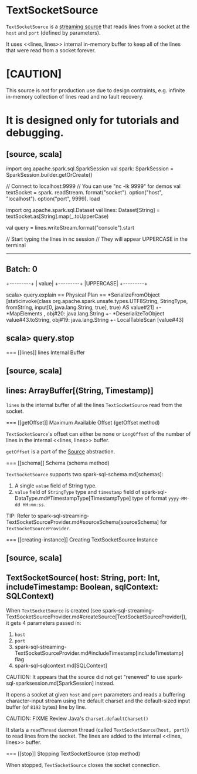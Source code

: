 # TextSocketSource

`TextSocketSource` is a [streaming source](Source.md) that reads lines from a socket at the `host` and `port` (defined by parameters).

It uses <<lines, lines>> internal in-memory buffer to keep all of the lines that were read from a socket forever.

[CAUTION]
====
This source is *not* for production use due to design contraints, e.g. infinite in-memory collection of lines read and no fault recovery.

It is designed only for tutorials and debugging.
====

[source, scala]
----
import org.apache.spark.sql.SparkSession
val spark: SparkSession = SparkSession.builder.getOrCreate()

// Connect to localhost:9999
// You can use "nc -lk 9999" for demos
val textSocket = spark.
  readStream.
  format("socket").
  option("host", "localhost").
  option("port", 9999).
  load

import org.apache.spark.sql.Dataset
val lines: Dataset[String] = textSocket.as[String].map(_.toUpperCase)

val query = lines.writeStream.format("console").start

// Start typing the lines in nc session
// They will appear UPPERCASE in the terminal

-------------------------------------------
Batch: 0
-------------------------------------------
+---------+
|    value|
+---------+
|UPPERCASE|
+---------+

scala> query.explain
== Physical Plan ==
*SerializeFromObject [staticinvoke(class org.apache.spark.unsafe.types.UTF8String, StringType, fromString, input[0, java.lang.String, true], true) AS value#21]
+- *MapElements <function1>, obj#20: java.lang.String
   +- *DeserializeToObject value#43.toString, obj#19: java.lang.String
      +- LocalTableScan [value#43]

scala> query.stop
----

=== [[lines]] lines Internal Buffer

[source, scala]
----
lines: ArrayBuffer[(String, Timestamp)]
----

`lines` is the internal buffer of all the lines `TextSocketSource` read from the socket.

=== [[getOffset]] Maximum Available Offset (getOffset method)

``TextSocketSource``'s offset can either be none or `LongOffset` of the number of lines in the internal <<lines, lines>> buffer.

`getOffset` is a part of the [Source](Source.md#getOffset) abstraction.

=== [[schema]] Schema (schema method)

`TextSocketSource` supports two spark-sql-schema.md[schemas]:

1. A single `value` field of String type.
2. `value` field of `StringType` type and `timestamp` field of spark-sql-DataType.md#TimestampType[TimestampType] type of format `yyyy-MM-dd HH:mm:ss`.

TIP: Refer to spark-sql-streaming-TextSocketSourceProvider.md#sourceSchema[sourceSchema] for `TextSocketSourceProvider`.

=== [[creating-instance]] Creating TextSocketSource Instance

[source, scala]
----
TextSocketSource(
  host: String,
  port: Int,
  includeTimestamp: Boolean,
  sqlContext: SQLContext)
----

When `TextSocketSource` is created (see spark-sql-streaming-TextSocketSourceProvider.md#createSource[TextSocketSourceProvider]), it gets 4 parameters passed in:

1. `host`
2. `port`
3. spark-sql-streaming-TextSocketSourceProvider.md#includeTimestamp[includeTimestamp] flag
4. spark-sql-sqlcontext.md[SQLContext]

CAUTION: It appears that the source did not get "renewed" to use spark-sql-sparksession.md[SparkSession] instead.

It opens a socket at given `host` and `port` parameters and reads a buffering character-input stream using the default charset and the default-sized input buffer (of `8192` bytes) line by line.

CAUTION: FIXME Review Java's `Charset.defaultCharset()`

It starts a `readThread` daemon thread (called `TextSocketSource(host, port)`) to read lines from the socket. The lines are added to the internal <<lines, lines>> buffer.

=== [[stop]] Stopping TextSocketSource (stop method)

When stopped, `TextSocketSource` closes the socket connection.

